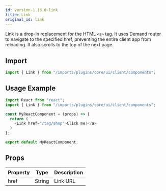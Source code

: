 ```yaml
---
id: version-1.16.0-link
title: Link
original_id: link
---
```


Link is a drop-in replacement for the HTML `<a>` tag. It uses Demand router to navigate to the specified href, preventing the entire client app from reloading. It also scrolls to the top of the next page.

## Import

```javascript
import { Link } from "/imports/plugins/core/ui/client/components";
```

## Usage Example

```javascript
import React from "react";
import { Link } from "/imports/plugins/core/ui/client/components";

const MyReactComponent = (props) => {
  return (
    <Link href="/tag/shop">Click me!</a>
  )
};

export default MyReactComponent;
```

## Props

| Property  | Type   | Description       |
| --------- | ------ | ----------------- |
| href      | String | Link URL          |
